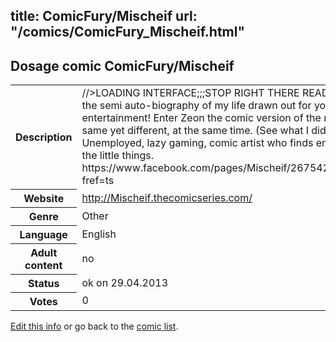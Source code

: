 title: ComicFury/Mischeif
url: "/comics/ComicFury_Mischeif.html"
---
Dosage comic ComicFury/Mischeif
-----------------------------------------

<p id="msg"></p>
<script type="text/javascript">
if (window.location.search === '?edit_info_mail=sent_ok') {
  var elem = document.getElementById("msg");
  elem.innerHTML = 'Edited information sucessfully sent for review, which is usually done daily. Thanks!';
  elem.className = 'ok';
}
</script>
<table class="comicinfo">
<tr>
<th>Description</th><td>//&gt;LOADING INTERFACE;;;STOP RIGHT THERE READERS! Enter the semi auto-biography of my life drawn out for your entertainment! Enter Zeon the comic version of the me who is the same yet different, at the same time. (See what I did there?) Unemployed, lazy gaming, comic artist who finds entertainment in the little things. https://www.facebook.com/pages/Mischeif/267542906656329?fref=ts</td>
</tr>
<tr>
<th>Website</th><td><a href="http://Mischeif.thecomicseries.com/">http://Mischeif.thecomicseries.com/</a></td>
</tr>
<tr>
<th>Genre</th><td>Other</td>
</tr>
<tr>
<th>Language</th><td>English</td>
</tr>
<tr>
<th>Adult content</th><td>no</td>
</tr>
<tr>
<th>Status</th><td>ok on 29.04.2013</td>
</tr>
<tr>
<th>Votes</th><td>0</td>
</tr>
</table>

[Edit this info](ComicFury_Mischeif_edit.html) or go back to the [comic list](../comic-index.html).
